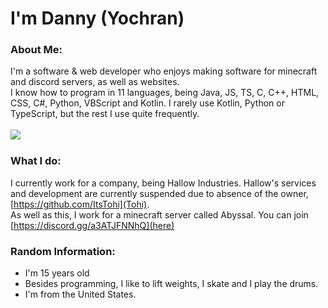 # I'm Danny (Yochran)

### About Me:
I'm a software & web developer who enjoys making software for minecraft and discord servers, as well as websites.
</br>
I know how to program in 11 languages, being Java, JS, TS, C, C++, HTML, CSS, C#, Python, VBScript and Kotlin. I rarely use Kotlin, Python or TypeScript, but the rest I use quite frequently.
</br>
<br>
  <a href="https://github.com/Yochran">
    <img align="left" src="https://github-readme-stats.vercel.app/api/top-langs/?username=Yochran&theme=dark&layout=compact&exclude_repo=vCores,MonsoonSMP,InvadedSoup,yoSSTool&langs_count=6"/>
  </a>
</br>

### What I do:
I currently work for a company, being Hallow Industries. Hallow's services and development are currently suspended due to absence of the owner, [https://github.com/ItsTohi](Tohi).
</br>
As well as this, I work for a minecraft server called Abyssal. You can join [https://discord.gg/a3ATJFNNhQ](here)
</br>
### Random Information:
  - I'm 15 years old
  - Besides programming, I like to lift weights, I skate and I play the drums.
  - I'm from the United States. 

